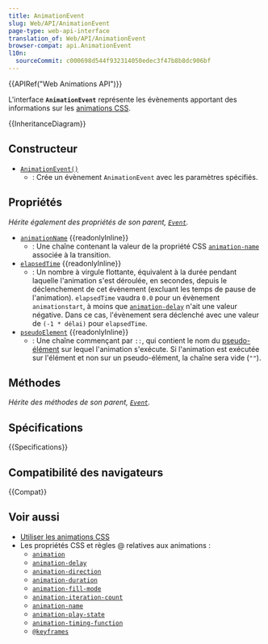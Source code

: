 ```yaml
---
title: AnimationEvent
slug: Web/API/AnimationEvent
page-type: web-api-interface
translation_of: Web/API/AnimationEvent
browser-compat: api.AnimationEvent
l10n:
  sourceCommit: c000698d544f932314050edec3f47b8b8dc906bf
---
```

{{APIRef("Web Animations API")}}

L'interface **`AnimationEvent`** représente les évènements apportant des informations sur les [animations CSS](/fr/docs/Web/CSS/CSS_Animations/Using_CSS_animations).

{{InheritanceDiagram}}

## Constructeur

- [`AnimationEvent()`](/fr/docs/Web/API/AnimationEvent/AnimationEvent)
  - : Crée un évènement `AnimationEvent` avec les paramètres spécifiés.

## Propriétés

_Hérite également des propriétés de son parent, [`Event`](/fr/docs/Web/API/Event)._

- [`animationName`](/fr/docs/Web/API/AnimationEvent/animationName) {{readonlyInline}}
  - : Une chaîne contenant la valeur de la propriété CSS [`animation-name`](/fr/docs/Web/CSS/animation-name) associée à la transition.
- [`elapsedTime`](/fr/docs/Web/API/AnimationEvent/elapsedTime) {{readonlyInline}}
  - : Un nombre à virgule flottante, équivalent à la durée pendant laquelle l'animation s'est déroulée, en secondes, depuis le déclenchement de cet évènement (excluant les temps de pause de l'animation). `elapsedTime` vaudra `0.0` pour un évènement `animationstart`, à moins que [`animation-delay`](/fr/docs/Web/CSS/animation-delay) n'ait une valeur négative. Dans ce cas, l'évènement sera déclenché avec une valeur de `(-1 * délai)` pour `elapsedTime`.
- [`pseudoElement`](/fr/docs/Web/API/AnimationEvent/pseudoElement) {{readonlyInline}}
  - : Une chaîne commençant par `::`, qui contient le nom du [pseudo-élément](/fr/docs/Web/CSS/Pseudo-elements) sur lequel l'animation s'exécute. Si l'animation est exécutée sur l'élément et non sur un pseudo-élément, la chaîne sera vide (`""`).

## Méthodes

_Hérite des méthodes de son parent, [`Event`](/fr/docs/Web/API/Event)._

## Spécifications

{{Specifications}}

## Compatibilité des navigateurs

{{Compat}}

## Voir aussi

- [Utiliser les animations CSS](/fr/docs/Web/CSS/CSS_Animations/Using_CSS_animations)
- Les propriétés CSS et règles @ relatives aux animations&nbsp;:
  - [`animation`](/fr/docs/Web/CSS/animation)
  - [`animation-delay`](/fr/docs/Web/CSS/animation-delay)
  - [`animation-direction`](/fr/docs/Web/CSS/animation-direction)
  - [`animation-duration`](/fr/docs/Web/CSS/animation-duration)
  - [`animation-fill-mode`](/fr/docs/Web/CSS/animation-fill-mode)
  - [`animation-iteration-count`](/fr/docs/Web/CSS/animation-iteration-count)
  - [`animation-name`](/fr/docs/Web/CSS/animation-name)
  - [`animation-play-state`](/fr/docs/Web/CSS/animation-play-state)
  - [`animation-timing-function`](/fr/docs/Web/CSS/animation-timing-function)
  - [`@keyframes`](/fr/docs/Web/CSS/@keyframes)
